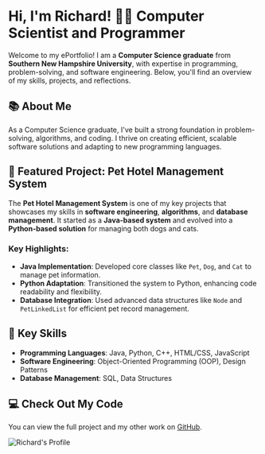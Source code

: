 # Hi, I'm Richard! 👨‍💻 Computer Scientist and Programmer

Welcome to my ePortfolio! I am a **Computer Science graduate** from **Southern New Hampshire University**, with expertise in programming, problem-solving, and software engineering. Below, you'll find an overview of my skills, projects, and reflections.

## 📚 About Me

As a Computer Science graduate, I've built a strong foundation in problem-solving, algorithms, and coding. I thrive on creating efficient, scalable software solutions and adapting to new programming languages.

## 🌟 Featured Project: **Pet Hotel Management System**

The **Pet Hotel Management System** is one of my key projects that showcases my skills in **software engineering**, **algorithms**, and **database management**. It started as a **Java-based system** and evolved into a **Python-based solution** for managing both dogs and cats.

### Key Highlights:
- **Java Implementation**: Developed core classes like `Pet`, `Dog`, and `Cat` to manage pet information.
- **Python Adaptation**: Transitioned the system to Python, enhancing code readability and flexibility.
- **Database Integration**: Used advanced data structures like `Node` and `PetLinkedList` for efficient pet record management.

## 🎯 Key Skills
- **Programming Languages**: Java, Python, C++, HTML/CSS, JavaScript
- **Software Engineering**: Object-Oriented Programming (OOP), Design Patterns
- **Database Management**: SQL, Data Structures

## 💻 Check Out My Code

You can view the full project and my other work on [GitHub](https://github.com/NewtonianLaw).

![Richard's Profile](https://raw.githubusercontent.com/NewtonianLaw/NewtonianLaw.github.io/main/Github_Photo.jpg)
